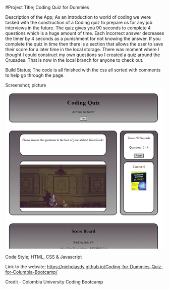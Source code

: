 #Project Title; Coding Quiz for Dummies

Description of the App; 
As an introduction to world of coding we were tasked with the construction of a Coding quiz to prepare us for any job interviews in the future. The quiz gives you 90 seconds to complete 4 questions which is a huge amount of time. Each incorrect answer decreases the timer by 4 seconds as a punishment for not knowing the answer. If you complete the quiz in time then there is a section that allows the user to save their score for a later time in the local storage. There was moment where I thought I could construct my own questions so I created a quiz around the Crusades. That is now in the local branch for anyone to check out. 

Build Status; The code is all finished with the css all sorted with comments to help go through the page.

Screenshot; picture
![picture](assets/images/sceenshot.PNG)

Code Style; HTML, CSS & Javascript

Link to the website; 
https://nicholasdy.github.io/Coding-for-Dummies-Quiz-for-Columbia-Bootcamp/

Credit - Colombia University Coding Bootcamp
